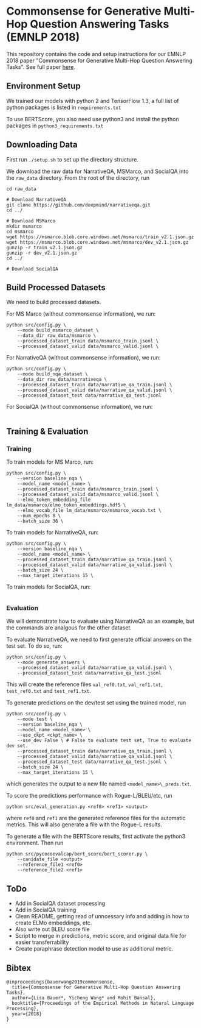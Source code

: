 # Commonsense for Generative Multi-Hop Question Answering Tasks (EMNLP 2018)

This repository contains the code and setup instructions for our EMNLP 2018 paper
"Commonsense for Generative Multi-Hop Question Answering Tasks". See full paper
[here](https://arxiv.org/abs/1809.06309).

## Environment Setup

We trained our models with python 2 and TensorFlow 1.3, a full list of python
packages is listed in `requirements.txt`

To use BERTScore, you also need use python3 and install the python packages in 
`python3_requirements.txt`

## Downloading Data
First run `./setup.sh` to set up the directory structure. 

We download the raw data for NarrativeQA, MSMarco, and SocialQA into the `raw_data` directory. From the root of the directory, run
```
cd raw_data

# Download NarrativeQA
git clone https://github.com/deepmind/narrativeqa.git
cd ../

# Download MSMarco
mkdir msmarco
cd msmarco
wget https://msmarco.blob.core.windows.net/msmarco/train_v2.1.json.gz
wget https://msmarco.blob.core.windows.net/msmarco/dev_v2.1.json.gz
gunzip -r train_v2.1.json.gz
gunzip -r dev_v2.1.json.gz
cd ../

# Download SocialQA
```

## Build Processed Datasets

We need to build processed datasets. 

For MS Marco (without commonsense information), we run:
```
python src/config.py \
    --mode build_msmarco_dataset \
    --data_dir raw_data/msmarco \
    --processed_dataset_train data/msmarco_train.jsonl \
    --processed_dataset_valid data/msmarco_valid.jsonl \
```

For NarrativeQA (without commonsense information), we run:
```
python src/config.py \
    --mode build_nqa_dataset \
    --data_dir raw_data/narrativeqa \
    --processed_dataset_train data/narrative_qa_train.jsonl \
    --processed_dataset_valid data/narrative_qa_valid.jsonl \
    --processed_dataset_test data/narrative_qa_test.jsonl
```

For SocialQA (without commonsense information), we run:
```
```

## Training & Evaluation

### Training

To train models for MS Marco, run:
```
python src/config.py \
    --version baseline_nqa \
    --model_name <model_name> \
    --processed_dataset_train data/msmarco_train.jsonl \
    --processed_dataset_valid data/msmarco_valid.jsonl \
    --elmo_token_embedding_file lm_data/msmarco/elmo_token_embeddings.hdf5 \
    --elmo_vocab_file lm_data/msmarco/msmarco_vocab.txt \
    --num_epochs 8 \
    --batch_size 36 \
```

To train models for NarrativeQA, run:
```
python src/config.py \
    --version baseline_nqa \
    --model_name <model_name> \
    --processed_dataset_train data/narrative_qa_train.jsonl \
    --processed_dataset_valid data/narrative_qa_valid.jsonl \
    --batch_size 24 \
    --max_target_iterations 15 \
```

To train models for SocialQA, run:
```
```

### Evaluation
We will demonstrate how to evaluate using NarrativeQA as an example, but the commands are analgous for the other dataset.

To evaluate NarrativeQA, we need to first generate official answers on the test
set. To do so, run:
```
python src/config.py \
    --mode generate_answers \
    --processed_dataset_valid data/narrative_qa_valid.jsonl \
    --processed_dataset_test data/narrative_qa_test.jsonl 
```

This will create the reference files `val_ref0.txt`, `val_ref1.txt`,
`test_ref0.txt` and `test_ref1.txt`. 

To generate predictions on the dev/test set using the trained model, run
```
python src/config.py \
    --mode test \
    --version baseline_nqa \
    --model_name <model_name> \
    --use_ckpt <ckpt_name> \
    --use_dev False \ # False to evaluate test set, True to evaluate dev set.
    --processed_dataset_train data/narrative_qa_train.jsonl \
    --processed_dataset_valid data/narrative_qa_valid.jsonl \
    --processed_dataset_test data/narrative_qa_test.jsonl \
    --batch_size 24 \
    --max_target_iterations 15 \
```
which generates the output to a new file named `<model_name>\_preds.txt`. 

To score the predictions performance with Rogue-L/BLEU/etc, run
```
python src/eval_generation.py <ref0> <ref1> <output>
```
where `ref0` and `ref1` are the generated reference files for the automatic
metrics. This will also generate a file with the Rogue-L results. 

To generate a file with the BERTScore results, first activate the python3 environment. Then run
```
python src/pycocoevalcap/bert_score/bert_scorer.py \
    --canidate_file <output>
    --reference_file1 <ref0>
    --reference_file2 <ref1>
```

## ToDo 
* Add in SocialQA dataset processing
* Add in SocialQA training
* Clean README, getting read of unncessary info and adding in how to create ELMo embeddings, etc. 
* Also write out BLEU score file
* Script to merge in predictions, metric score, and original data file for easier transferrability
* Create paraphrase detection model to use as additional metric. 

## Bibtex
```
@inproceedings{bauerwang2019commonsense,
  title={Commonsense for Generative Multi-Hop Question Answering Tasks},
  author={Lisa Bauer*, Yicheng Wang* and Mohit Bansal},
  booktitle={Proceedings of the Empirical Methods in Natural Language Processing},
  year={2018}
}
```